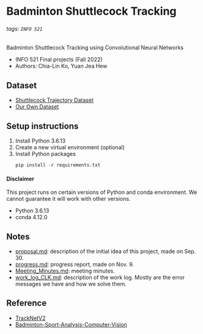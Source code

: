 # Badminton Shuttlecock Tracking

###### tags: `INFO 521`

Badminton Shuttlecock Tracking using Convolutional Neural Networks

- INFO 521 Final projects (Fall 2022)
- Authors: Chia-Lin Ko, Yuan Jea Hew

## Dataset
- [Shuttlecock Trajectory Dataset](https://hackmd.io/Nf8Rh1NrSrqNUzmO0sQKZw)
- [Our Own Dataset](https://drive.google.com/drive/folders/1mNntqLRaQkIhUmLZPC19Yc7HXesgBrpQ?usp=share_link)

## Setup instructions

1. Install Python 3.6.13
2. Create a new virtual environment (optional)
3. Install Python packages
    ```
    pip install -r requirements.txt
    ```
#### Disclaimer 
This project runs on certain versions of Python and conda environment. We cannot guarantee it will work with other versions.
- Python 3.6.13
- conda 4.12.0

## Notes

- [proposal.md](https://github.com/ISTA421INFO521/final-project-astrochialinko/blob/main/proposal.md): description of the initial idea of this project, made on Sep. 30.
- [progress.md](https://github.com/ISTA421INFO521/final-project-astrochialinko/blob/main/progress.md): progress report, made on Nov. 9.
- [Meeting_Minutes.md](https://github.com/ISTA421INFO521/final-project-astrochialinko/blob/main/Meeting_Minutes.md): meeting minutes.
- [work_log_CLK.md](https://github.com/ISTA421INFO521/final-project-astrochialinko/blob/main/work_log_CLK.md): description of the work log. Mostly are the error messages we have and how we solve them.




## Reference

- [TrackNetV2](https://nol.cs.nctu.edu.tw:234/open-source/TrackNetv2)
- [Badminton-Sport-Analysis-Computer-Vision](https://github.com/nethra8902/Badminton-Sport-Analysis-Computer-Vision)
